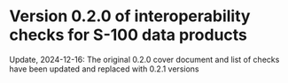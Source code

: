 # Version 0.2.0 of interoperability checks for S-100 data products

Update, 2024-12-16: The original 0.2.0 cover document and list of checks have been updated and replaced with 0.2.1 versions
